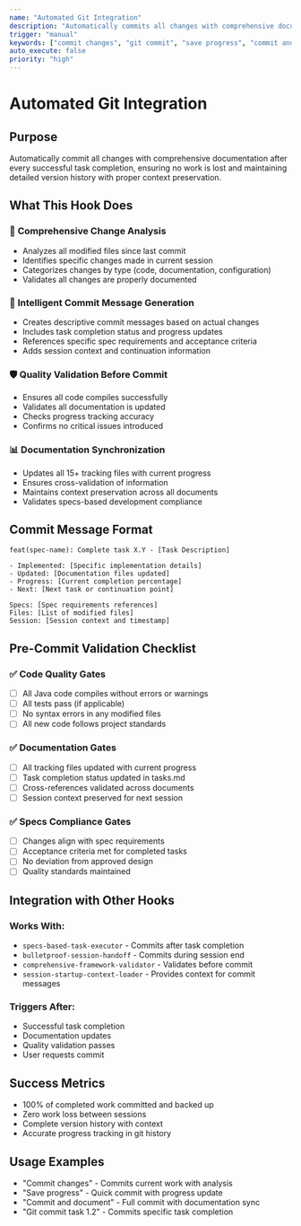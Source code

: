 ```yaml
---
name: "Automated Git Integration"
description: "Automatically commits all changes with comprehensive documentation after every successful task completion"
trigger: "manual"
keywords: ["commit changes", "git commit", "save progress", "commit and document"]
auto_execute: false
priority: "high"
---
```


# Automated Git Integration

## Purpose
Automatically commit all changes with comprehensive documentation after every successful task completion, ensuring no work is lost and maintaining detailed version history with proper context preservation.

## What This Hook Does

### 🔄 **Comprehensive Change Analysis**
- Analyzes all modified files since last commit
- Identifies specific changes made in current session
- Categorizes changes by type (code, documentation, configuration)
- Validates all changes are properly documented

### 📝 **Intelligent Commit Message Generation**
- Creates descriptive commit messages based on actual changes
- Includes task completion status and progress updates
- References specific spec requirements and acceptance criteria
- Adds session context and continuation information

### 🛡️ **Quality Validation Before Commit**
- Ensures all code compiles successfully
- Validates all documentation is updated
- Checks progress tracking accuracy
- Confirms no critical issues introduced

### 📊 **Documentation Synchronization**
- Updates all 15+ tracking files with current progress
- Ensures cross-validation of information
- Maintains context preservation across all documents
- Validates specs-based development compliance

## Commit Message Format

```
feat(spec-name): Complete task X.Y - [Task Description]

- Implemented: [Specific implementation details]
- Updated: [Documentation files updated]
- Progress: [Current completion percentage]
- Next: [Next task or continuation point]

Specs: [Spec requirements references]
Files: [List of modified files]
Session: [Session context and timestamp]
```

## Pre-Commit Validation Checklist

### ✅ **Code Quality Gates**
- [ ] All Java code compiles without errors or warnings
- [ ] All tests pass (if applicable)
- [ ] No syntax errors in any modified files
- [ ] All new code follows project standards

### ✅ **Documentation Gates**
- [ ] All tracking files updated with current progress
- [ ] Task completion status updated in tasks.md
- [ ] Cross-references validated across documents
- [ ] Session context preserved for next session

### ✅ **Specs Compliance Gates**
- [ ] Changes align with spec requirements
- [ ] Acceptance criteria met for completed tasks
- [ ] No deviation from approved design
- [ ] Quality standards maintained

## Integration with Other Hooks

### **Works With:**
- `specs-based-task-executor` - Commits after task completion
- `bulletproof-session-handoff` - Commits during session end
- `comprehensive-framework-validator` - Validates before commit
- `session-startup-context-loader` - Provides context for commit messages

### **Triggers After:**
- Successful task completion
- Documentation updates
- Quality validation passes
- User requests commit

## Success Metrics
- 100% of completed work committed and backed up
- Zero work loss between sessions
- Complete version history with context
- Accurate progress tracking in git history

## Usage Examples
- "Commit changes" - Commits current work with analysis
- "Save progress" - Quick commit with progress update
- "Commit and document" - Full commit with documentation sync
- "Git commit task 1.2" - Commits specific task completion